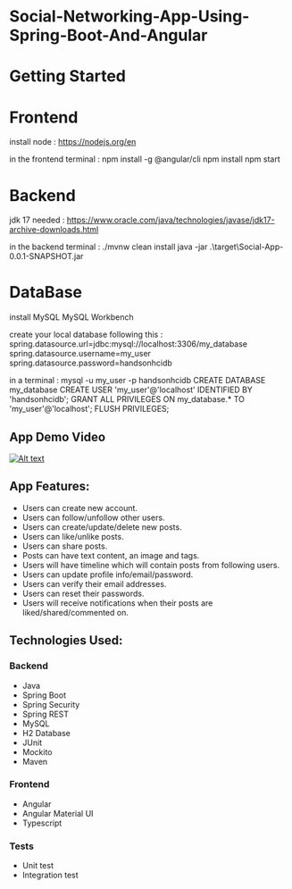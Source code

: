 # Social-Networking-App-Using-Spring-Boot-And-Angular

# Getting Started

# Frontend 
install node : https://nodejs.org/en

in the frontend terminal : 
npm install -g @angular/cli
npm install
npm start

# Backend
jdk 17 needed : https://www.oracle.com/java/technologies/javase/jdk17-archive-downloads.html

in the backend terminal : 
./mvnw clean install
java -jar .\target\Social-App-0.0.1-SNAPSHOT.jar

# DataBase
install MySQL
MySQL Workbench

create your local database following this : 
    spring.datasource.url=jdbc:mysql://localhost:3306/my_database
    spring.datasource.username=my_user
    spring.datasource.password=handsonhcidb

in a terminal :
mysql -u my_user -p
handsonhcidb
CREATE DATABASE my_database
CREATE USER 'my_user'@'localhost' IDENTIFIED BY 'handsonhcidb';
GRANT ALL PRIVILEGES ON my_database.* TO 'my_user'@'localhost';
FLUSH PRIVILEGES;




## App Demo Video
[![Alt text](https://img.youtube.com/vi/HMN8NCSm98s/0.jpg)](https://www.youtube.com/watch?v=HMN8NCSm98s)

## App Features:

- Users can create new account.
- Users can follow/unfollow other users.
- Users can create/update/delete new posts.
- Users can like/unlike posts.
- Users can share posts.
- Posts can have text content, an image and tags.
- Users will have timeline which will contain posts from following users.
- Users can update profile info/email/password.
- Users can verify their email addresses.
- Users can reset their passwords.
- Users will receive notifications when their posts are liked/shared/commented on.

## Technologies Used:

### Backend

- Java
- Spring Boot
- Spring Security
- Spring REST
- MySQL
- H2 Database
- JUnit
- Mockito
- Maven

### Frontend

- Angular
- Angular Material UI
- Typescript

### Tests

- Unit test
- Integration test
